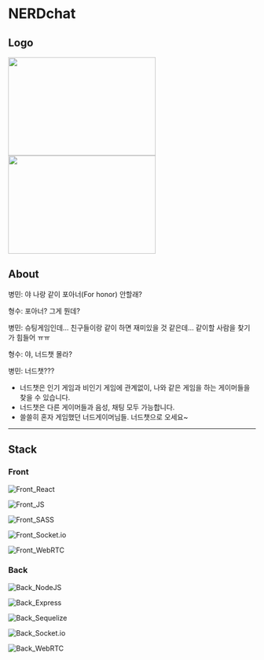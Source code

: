 # NERDchat

## Logo
<img src="https://user-images.githubusercontent.com/79839230/132945747-d75e1792-a210-4a14-92c6-5c4f67e27eea.gif" width="300" height="200" />
<img src="https://user-images.githubusercontent.com/79839230/132945813-7729507a-275f-41cc-8635-7927839a2bb9.gif" width="300" height="200" />

## About
병민: 야 나랑 같이 포아너(For honor) 안할래?

형수: 포아너? 그게 뭔데?

병민: 슈팅게임인데… 친구들이랑 같이 하면 재미있을 것 같은데… 같이할 사람을 찾기가 힘들어 ㅠㅠ

형수: 야, 너드챗 몰라?

병민: 너드챗???


- 너드챗은 인기 게임과 비인기 게임에 관계없이, 나와 같은 게임을 하는 게이머들을 찾을 수 있습니다.
- 너드챗은 다른 게이머들과 음성, 채팅 모두 가능합니다.
- 쓸쓸히 혼자 게임했던 너드게이머님들. 너드챗으로 오세요~

***

## Stack

### Front

![Front_React](https://img.shields.io/badge/FRONT-REACT-blue?style=for-the-badge&logo=react)

![Front_JS](https://img.shields.io/badge/FRONT-JAVASCRIPT-yellow?style=for-the-badge&logo=javascript)

![Front_SASS](https://img.shields.io/badge/FRONT-SASS-pink?style=for-the-badge&logo=Sass)

![Front_Socket.io](https://img.shields.io/badge/FRONT-Socket.io-black?style=for-the-badge&logo=Socket.io)

![Front_WebRTC](https://img.shields.io/badge/FRONT-WebRTC-orange?style=for-the-badge&logo=WebRTC)

### Back

![Back_NodeJS](https://img.shields.io/badge/BACK-NODE.JS-green?style=for-the-badge&logo=node.js)

![Back_Express](https://img.shields.io/badge/BACK-EXPRESS-white?style=for-the-badge&logo=express)

![Back_Sequelize](https://img.shields.io/badge/BACK-Sequelize-skyblue?style=for-the-badge&logo=Sequelize)

![Back_Socket.io](https://img.shields.io/badge/BACK-Socket.io-black?style=for-the-badge&logo=Socket.io)

![Back_WebRTC](https://img.shields.io/badge/BACK-WebRTC-orange?style=for-the-badge&logo=WebRTC)
